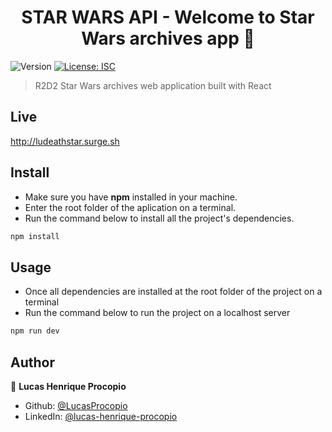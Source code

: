 <h1 align="center">STAR WARS API - Welcome to Star Wars archives app 👋</h1>
<p>
  <img alt="Version" src="https://img.shields.io/badge/version-1.0.0-blue.svg?cacheSeconds=2592000" />
  <a href="#" target="_blank">
    <img alt="License: ISC" src="https://img.shields.io/badge/License-ISC-yellow.svg" />
  </a>
</p>

> R2D2 Star Wars archives web application built with React

## Live

http://ludeathstar.surge.sh

## Install

- Make sure you have **npm** installed in your machine.
- Enter the root folder of the aplication on a terminal.
- Run the command below to install all the project's dependencies.

```sh
npm install
```

## Usage

- Once all dependencies are installed at the root folder of the project on a terminal
- Run the command below to run the project on a localhost server

```sh
npm run dev
```

## Author

👤 **Lucas Henrique Procopio**

- Github: [@LucasProcopio](https://github.com/LucasProcopio)
- LinkedIn: [@lucas-henrique-procopio](https://linkedin.com/in/lucas-henrique-procopio)
